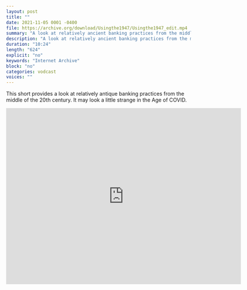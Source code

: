```yaml
---
layout: post
title: ""
date: 2021-11-05 0001 -0400
file: https://archive.org/download/Usingthe1947/Usingthe1947_edit.mp4
summary: "A look at relatively ancient banking practices from the middle of the 20th century."
description: "A look at relatively ancient banking practices from the middle of the 20th century."
duration: "10:24"
length: "624"
explicit: "no" 
keywords: "Internet Archive"
block: "no" 
categories: vodcast
voices: ""
---
```


This short provides a look at relatively antique banking practices from the middle of the 20th century.  It may look a little strange in the Age of COVID.

<iframe src="https://archive.org/embed/Usingthe1947" width="640" height="480" frameborder="0" webkitallowfullscreen="true" mozallowfullscreen="true" allowfullscreen></iframe>
